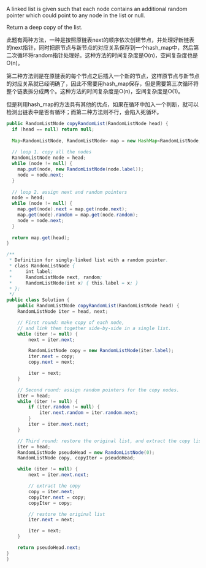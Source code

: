 A linked list is given such that each node contains an additional random pointer which could point to any node in the list or null.

Return a deep copy of the list.

此题有两种方法，一种是按照原链表next的顺序依次创建节点，并处理好新链表的next指针，同时把原节点与新节点的对应关系保存到一个hash_map中，然后第二次循环将random指针处理好。这种方法的时间复杂度是O(n)，空间复杂度也是O(n)。

第二种方法则是在原链表的每个节点之后插入一个新的节点，这样原节点与新节点的对应关系就已经明确了，因此不需要用hash_map保存，但是需要第三次循环将整个链表拆分成两个。这种方法的时间复杂度是O(n)，空间复杂度是O(1)。

但是利用hash_map的方法具有其他的优点，如果在循环中加入一个判断，就可以检测出链表中是否有循环；而第二种方法则不行，会陷入死循环。
```java
public RandomListNode copyRandomList(RandomListNode head) {
  if (head == null) return null;
  
  Map<RandomListNode, RandomListNode> map = new HashMap<RandomListNode, RandomListNode>();
  
  // loop 1. copy all the nodes
  RandomListNode node = head;
  while (node != null) {
    map.put(node, new RandomListNode(node.label));
    node = node.next;
  }
  
  // loop 2. assign next and random pointers
  node = head;
  while (node != null) {
    map.get(node).next = map.get(node.next);
    map.get(node).random = map.get(node.random);
    node = node.next;
  }
  
  return map.get(head);
}
```

```JAVA
/**
 * Definition for singly-linked list with a random pointer.
 * class RandomListNode {
 *     int label;
 *     RandomListNode next, random;
 *     RandomListNode(int x) { this.label = x; }
 * };
 */
public class Solution {
    public RandomListNode copyRandomList(RandomListNode head) {
	RandomListNode iter = head, next;

	// First round: make copy of each node,
	// and link them together side-by-side in a single list.
	while (iter != null) {
		next = iter.next;

		RandomListNode copy = new RandomListNode(iter.label);
		iter.next = copy;
		copy.next = next;

		iter = next;
	}

	// Second round: assign random pointers for the copy nodes.
	iter = head;
	while (iter != null) {
		if (iter.random != null) {
			iter.next.random = iter.random.next;
		}
		iter = iter.next.next;
	}

	// Third round: restore the original list, and extract the copy list.
	iter = head;
	RandomListNode pseudoHead = new RandomListNode(0);
	RandomListNode copy, copyIter = pseudoHead;

	while (iter != null) {
		next = iter.next.next;

		// extract the copy
		copy = iter.next;
		copyIter.next = copy;
		copyIter = copy;

		// restore the original list
		iter.next = next;

		iter = next;
	}

	return pseudoHead.next;
}
}
```
 
